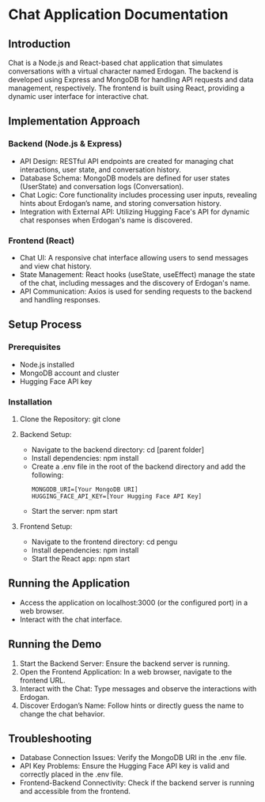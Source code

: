 # Chat Application Documentation

## Introduction
Chat is a Node.js and React-based chat application that simulates conversations with a virtual character named Erdogan. The backend is developed using Express and MongoDB for handling API requests and data management, respectively. The frontend is built using React, providing a dynamic user interface for interactive chat.

## Implementation Approach

### Backend (Node.js & Express)
- API Design: RESTful API endpoints are created for managing chat interactions, user state, and conversation history.
- Database Schema: MongoDB models are defined for user states (UserState) and conversation logs (Conversation).
- Chat Logic: Core functionality includes processing user inputs, revealing hints about Erdogan’s name, and storing conversation history.
- Integration with External API: Utilizing Hugging Face's API for dynamic chat responses when Erdogan's name is discovered.

### Frontend (React)
- Chat UI: A responsive chat interface allowing users to send messages and view chat history.
- State Management: React hooks (useState, useEffect) manage the state of the chat, including messages and the discovery of Erdogan's name.
- API Communication: Axios is used for sending requests to the backend and handling responses.

## Setup Process

### Prerequisites
- Node.js installed
- MongoDB account and cluster
- Hugging Face API key

### Installation
1. Clone the Repository: git clone
2. Backend Setup:
   - Navigate to the backend directory: cd [parent folder]
   - Install dependencies: npm install
   - Create a .env file in the root of the backend directory and add the following:
     ```
     MONGODB_URI=[Your MongoDB URI]
     HUGGING_FACE_API_KEY=[Your Hugging Face API Key]
     ```
   - Start the server: npm start

3. Frontend Setup:
   - Navigate to the frontend directory: cd pengu
   - Install dependencies: npm install
   - Start the React app: npm start

## Running the Application
- Access the application on localhost:3000 (or the configured port) in a web browser.
- Interact with the chat interface.

## Running the Demo
1. Start the Backend Server: Ensure the backend server is running.
2. Open the Frontend Application: In a web browser, navigate to the frontend URL.
3. Interact with the Chat: Type messages and observe the interactions with Erdogan.
4. Discover Erdogan’s Name: Follow hints or directly guess the name to change the chat behavior.

## Troubleshooting
- Database Connection Issues: Verify the MongoDB URI in the .env file.
- API Key Problems: Ensure the Hugging Face API key is valid and correctly placed in the .env file.
- Frontend-Backend Connectivity: Check if the backend server is running and accessible from the frontend.
